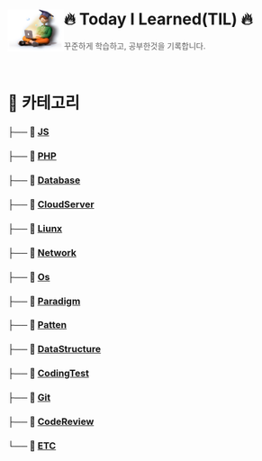 # 🔥 Today I Learned(TIL) 🔥  <img src="./logo.png" align=left width="100" alt=" Logo" />

> 꾸준하게 학습하고, 공부한것을 기록합니다.

<br/>

# 📂 카테고리
### ├── 📝 [JS](./study/JS/js.md)

### ├── 📝 [PHP](./study/PHP/php.md)

### ├── 📝 [Database](./study/Database/database.md)

### ├── 📝 [CloudServer](./study/CloudServer/cloudserver.md)
### ├── 📝 [Liunx](./study/Liunx/liunx.md)

### ├── 📝 [Network](./study/Network/network.md)

### ├── 📝 [Os](./study/Os/os.md)

### ├── 📝 [Paradigm](./study/Paradigm/paradigm.md)

### ├── 📝 [Patten](./study/Pattern/patten.md)

### ├── 📝 [DataStructure](/study/DataStructure/datastructure.md)

### ├── 📝 [CodingTest](./study/CodingTest/codingtest.md)
### ├── 📝 [Git](./study/Git/)

### ├── 📝 [CodeReview](./study/Codereview/codereview.md)

### └── 📝 [ETC](./study/ETC/etc.md)
